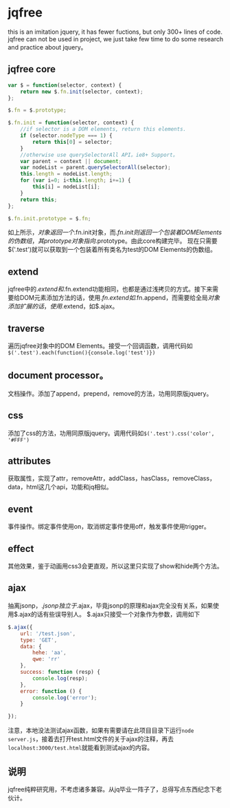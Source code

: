 # jqfree
this is an imitation jquery, it has fewer fuctions, but only 300+ lines of code. jqfree can not be used in project, we just take few time to do some research and practice about jquery。

## jqfree core
```javascript
var $ = function(selector, context) {
    return new $.fn.init(selector, context);
};

$.fn = $.prototype;

$.fn.init = function(selector, context) {
    //if selector is a DOM elements, return this elements.
    if (selector.nodeType === 1) {
        return this[0] = selector;
    }
    //otherwise use querySelectorAll API。ie8+ Support。
    var parent = context || document; 
    var nodeList = parent.querySelectorAll(selector);
    this.length = nodeList.length;
    for (var i=0; i<this.length; i+=1) {
        this[i] = nodeList[i];
    }
    return this;
};

$.fn.init.prototype = $.fn;
```
如上所示，$对象返回一个$.fn.init对象，而$.fn.init则返回一个包装着DOM Elements的伪数组，其prototype对象指向$.prototype。由此core构建完毕。
现在只需要$('.test')就可以获取到一个包装着所有类名为test的DOM Elements的伪数组。

## extend
jqfree中的$.extend和$.fn.extend功能相同，也都是通过浅拷贝的方式。接下来需要给DOM元素添加方法的话，使用$.fn.extend如$.fn.append，而需要给全局$对象添加扩展的话，使用$.extend，如$.ajax。

## traverse
遍历jqfree对象中的DOM Elements。接受一个回调函数，调用代码如`$('.test').each(function(){console.log('test')})`

## document processor。
文档操作。添加了append，prepend，remove的方法，功用同原版jquery。

## css
添加了css的方法，功用同原版jquery。调用代码如`$('.test').css('color', '#FFF')`

## attributes
获取属性，实现了attr，removeAttr，addClass，hasClass，removeClass，data，html这几个api，功能和jq相似。

## event
事件操作。绑定事件使用on，取消绑定事件使用off，触发事件使用trigger。

## effect
其他效果，鉴于动画用css3会更直观，所以这里只实现了show和hide两个方法。

## ajax
抽离jsonp，$.jsonp独立于$.ajax，毕竟jsonp的原理和ajax完全没有关系，如果使用$.ajax的话有些误导别人。
$.ajax只接受一个对象作为参数，调用如下
```javascript
$.ajax({
    url: '/test.json',
    type: 'GET',
    data: {
        hehe: 'aa',
        qwe: 'rr'
    },
    success: function (resp) {
        console.log(resp);
    },
    error: function () {
        console.log('error');
    }

});
```
注意，本地没法测试ajax函数，如果有需要请在此项目目录下运行`node server.js`，接着去打开test.html文件的关于ajax的注释，再去`localhost:3000/test.html`就能看到测试ajax的内容。

## 说明
jqfree纯粹研究用，不考虑诸多兼容。从jq毕业一阵子了，总得写点东西纪念下老伙计。
